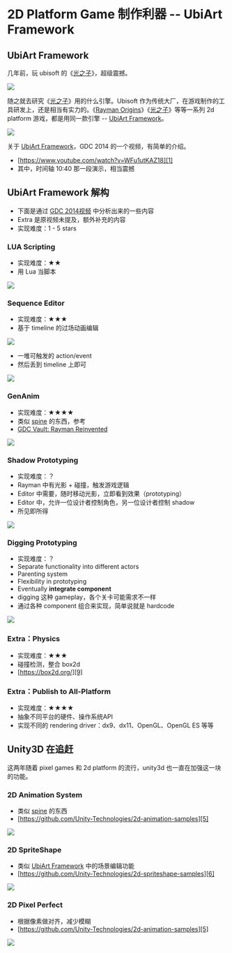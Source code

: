 # 2D Platform Game 制作利器 -- UbiArt Framework


## UbiArt Framework

几年前，玩 ubisoft 的《[光之子][3]》，超级震撼。

![](images/2019_03_10_ubiart_framework/child_of_light.png)

随之就去研究《[光之子][3]》用的什么引擎。Ubisoft 作为传统大厂，在游戏制作的工具研发上，还是相当有实力的。《[Rayman Origins][4]》《[光之子][3]》等等一系列 2d platform 游戏，都是用同一款引擎 -- [UbiArt Framework][2]。

![](images/2019_03_10_ubiart_framework/ubiart_logo.png)

关于 [UbiArt Framework][2]，GDC 2014 的一个视频，有简单的介绍。

 * [https://www.youtube.com/watch?v=WFu1utKAZ18][1]
 * 其中，时间轴 10:40 那一段演示，相当震撼


## UbiArt Framework 解构

 * 下面是通过 [GDC 2014视频][1] 中分析出来的一些内容
 * Extra 是原视频未提及，额外补充的内容
 * 实现难度：1 - 5 stars


### LUA Scripting

 * 实现难度：★★
 * 用 Lua 当脚本

![](images/2019_03_10_ubiart_framework/ubiart_lua_scripting.png)


### Sequence Editor

 * 实现难度：★★★
 * 基于 timeline 的过场动画编辑

![](images/2019_03_10_ubiart_framework/ubiart_sequence_editor_01.png)

 * 一堆可触发的 action/event
 * 然后丢到 timeline 上即可

![](images/2019_03_10_ubiart_framework/ubiart_sequence_editor_02.png)


### GenAnim

 * 实现难度：★★★★
 * 类似 [spine][7] 的东西，参考
 * [GDC Vault: Rayman Reinvented][8]

![](images/2019_03_10_ubiart_framework/ubiart_sequence_editor_02.png)


### Shadow Prototyping

 * 实现难度：？
 * Rayman 中有光影 + 碰撞，触发游戏逻辑
 * Editor 中需要，随时移动光影，立即看到效果（prototyping）
 * Editor 中，允许一位设计者控制角色，另一位设计者控制 shadow
 * 所见即所得

![](images/2019_03_10_ubiart_framework/ubiart_shadow_prototyping.png)


### Digging Prototyping

 * 实现难度：？
 * Separate functionality into different actors
 * Parenting system
 * Flexibility in prototyping
 * Eventually **integrate component**
 * digging 这种 gameplay，各个关卡可能需求不一样
 * 通过各种 component 组合来实现，简单说就是 hardcode

![](images/2019_03_10_ubiart_framework/ubiart_digging_prototyping.png)

### Extra：Physics

 * 实现难度：★★★
 * 碰撞检测，整合 box2d
 * [https://box2d.org/][9]


### Extra：Publish to All-Platform

 * 实现难度：★★★★
 * 抽象不同平台的硬件、操作系统API
 * 实现不同的 rendering driver：dx9、dx11、OpenGL、OpenGL ES 等等


## Unity3D 在追赶

这两年随着 pixel games 和 2d platform 的流行，unity3d 也一直在加强这一块的功能。


### 2D Animation System

 * 类似 [spine][7] 的东西
 * [https://github.com/Unity-Technologies/2d-animation-samples][5]

![](images/2019_03_10_ubiart_framework/unity-2d-animation-system.gif)


### 2D SpriteShape

 * 类似 [UbiArt Framework][2] 中的场景编辑功能
 * [https://github.com/Unity-Technologies/2d-spriteshape-samples][6]

![](images/2019_03_10_ubiart_framework/unity-2d-sprite-shape.gif)


### 2D Pixel Perfect

 * 根据像素做对齐，减少模糊
 * [https://github.com/Unity-Technologies/2d-animation-samples][5]

![](images/2019_03_10_ubiart_framework/unity-2d-pixel-perfect.gif)


[1]:https://www.youtube.com/watch?v=WFu1utKAZ18
[2]:https://en.wikipedia.org/wiki/UbiArt_Framework
[3]:https://en.wikipedia.org/wiki/Child_of_Light
[4]:https://en.wikipedia.org/wiki/Rayman_Origins
[5]:https://github.com/Unity-Technologies/2d-animation-samples
[6]:https://github.com/Unity-Technologies/2d-spriteshape-samples
[7]:http://en.esotericsoftware.com/
[8]:https://www.youtube.com/watch?v=p-8eNkUCvnw
[9]:https://box2d.org/
